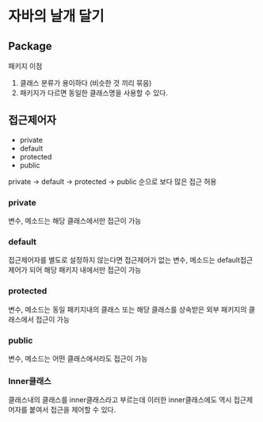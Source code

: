 # 자바의 날개 달기
## Package
패키지 이점
1. 클래스 분류가 용이하다 
(비슷한 것 끼리 묶음)
1. 패키지가 다르면 동일한 클래스명을 사용할 수 있다.

## 접근제어자
- private
- default
- protected
- public

private -> default -> protected -> public 순으로 보다 많은 접근 허용

### private
변수, 메소드는 해당 클래스에서만 접근이 가능

### default
접근제어자를 별도로 설정하지 않는다면 접근제어가 없는 변수, 메소드는 
default접근제어가 되어 해당 패키지 내에서만 접근이 가능

### protected
변수, 메소드는 동일 패키지내의 클래스 또는 해당 클래스를 상속받은 외부 패키지의 클래스에서 접근이 가능

### public
변수, 메소드는 어떤 클래스에서라도 접근이 가능

### Inner클래스
클래스내의 클래스를 inner클래스라고 부르는데
이러한 inner클래스에도 역시 접근제어자를 붙여서 접근을 제어할 수 있다.
